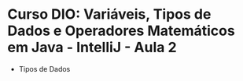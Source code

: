 # Curso DIO: Variáveis, Tipos de Dados e Operadores Matemáticos em Java - IntelliJ - Aula 2
- Tipos de Dados
